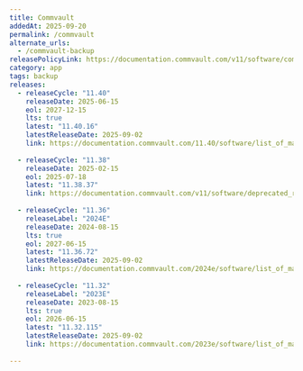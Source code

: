 ```yaml
---
title: Commvault
addedAt: 2025-09-20
permalink: /commvault
alternate_urls:
  - /commvault-backup
releasePolicyLink: https://documentation.commvault.com/v11/software/commvault_software_releases_release_types_and_release_tracks.html
category: app
tags: backup
releases:
  - releaseCycle: "11.40"
    releaseDate: 2025-06-15
    eol: 2027-12-15
    lts: true
    latest: "11.40.16"
    latestReleaseDate: 2025-09-02
    link: https://documentation.commvault.com/11.40/software/list_of_maintenance_releases_in_11_40.html
  
  - releaseCycle: "11.38"
    releaseDate: 2025-02-15
    eol: 2025-07-18
    latest: "11.38.37"
    link: https://documentation.commvault.com/v11/software/deprecated_releases.html
  
  - releaseCycle: "11.36"
    releaseLabel: "2024E"
    releaseDate: 2024-08-15
    lts: true
    eol: 2027-06-15
    latest: "11.36.72"
    latestReleaseDate: 2025-09-02
    link: https://documentation.commvault.com/2024e/software/list_of_maintenance_releases_for_commvault_platform_release_2024e.html
  
  - releaseCycle: "11.32"
    releaseLabel: "2023E"
    releaseDate: 2023-08-15
    lts: true
    eol: 2026-06-15
    latest: "11.32.115"
    latestReleaseDate: 2025-09-02
    link: https://documentation.commvault.com/2023e/software/list_of_maintenance_releases_for_commvault_platform_release_2023e.html
    
---
```

